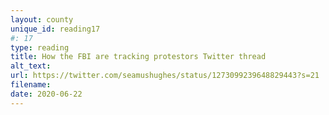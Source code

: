 ```yaml
---
layout: county 
unique_id: reading17
#: 17
type: reading
title: How the FBI are tracking protestors Twitter thread
alt_text: 
url: https://twitter.com/seamushughes/status/1273099239648829443?s=21
filename: 
date: 2020-06-22
---
```

